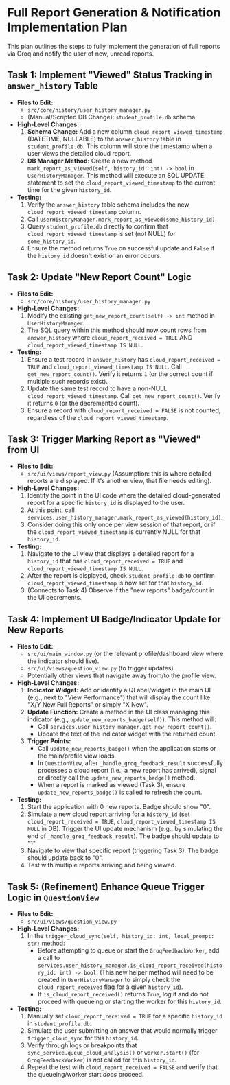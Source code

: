 # Full Report Generation & Notification Implementation Plan

This plan outlines the steps to fully implement the generation of full reports via Groq and notify the user of new, unread reports.

## Task 1: Implement "Viewed" Status Tracking in `answer_history` Table

*   **Files to Edit:**
    *   `src/core/history/user_history_manager.py`
    *   (Manual/Scripted DB Change): `student_profile.db` schema.
*   **High-Level Changes:**
    1.  **Schema Change:** Add a new column `cloud_report_viewed_timestamp` (DATETIME, NULLABLE) to the `answer_history` table in `student_profile.db`. This column will store the timestamp when a user views the detailed cloud report.
    2.  **DB Manager Method:** Create a new method `mark_report_as_viewed(self, history_id: int) -> bool` in `UserHistoryManager`. This method will execute an SQL UPDATE statement to set the `cloud_report_viewed_timestamp` to the current time for the given `history_id`.
*   **Testing:**
    1.  Verify the `answer_history` table schema includes the new `cloud_report_viewed_timestamp` column.
    2.  Call `UserHistoryManager.mark_report_as_viewed(some_history_id)`.
    3.  Query `student_profile.db` directly to confirm that `cloud_report_viewed_timestamp` is set (not NULL) for `some_history_id`.
    4.  Ensure the method returns `True` on successful update and `False` if the `history_id` doesn't exist or an error occurs.

## Task 2: Update "New Report Count" Logic

*   **Files to Edit:**
    *   `src/core/history/user_history_manager.py`
*   **High-Level Changes:**
    1.  Modify the existing `get_new_report_count(self) -> int` method in `UserHistoryManager`.
    2.  The SQL query within this method should now count rows from `answer_history` where `cloud_report_received = TRUE` AND `cloud_report_viewed_timestamp IS NULL`.
*   **Testing:**
    1.  Ensure a test record in `answer_history` has `cloud_report_received = TRUE` and `cloud_report_viewed_timestamp IS NULL`. Call `get_new_report_count()`. Verify it returns `1` (or the correct count if multiple such records exist).
    2.  Update the same test record to have a non-NULL `cloud_report_viewed_timestamp`. Call `get_new_report_count()`. Verify it returns `0` (or the decremented count).
    3.  Ensure a record with `cloud_report_received = FALSE` is not counted, regardless of the `cloud_report_viewed_timestamp`.

## Task 3: Trigger Marking Report as "Viewed" from UI

*   **Files to Edit:**
    *   `src/ui/views/report_view.py` (Assumption: this is where detailed reports are displayed. If it's another view, that file needs editing).
*   **High-Level Changes:**
    1.  Identify the point in the UI code where the detailed cloud-generated report for a specific `history_id` is displayed to the user.
    2.  At this point, call `services.user_history_manager.mark_report_as_viewed(history_id)`.
    3.  Consider doing this only once per view session of that report, or if the `cloud_report_viewed_timestamp` is currently NULL for that `history_id`.
*   **Testing:**
    1.  Navigate to the UI view that displays a detailed report for a `history_id` that has `cloud_report_received = TRUE` and `cloud_report_viewed_timestamp IS NULL`.
    2.  After the report is displayed, check `student_profile.db` to confirm `cloud_report_viewed_timestamp` is now set for that `history_id`.
    3.  (Connects to Task 4) Observe if the "new reports" badge/count in the UI decrements.

## Task 4: Implement UI Badge/Indicator Update for New Reports

*   **Files to Edit:**
    *   `src/ui/main_window.py` (or the relevant profile/dashboard view where the indicator should live).
    *   `src/ui/views/question_view.py` (to trigger updates).
    *   Potentially other views that navigate away from/to the profile view.
*   **High-Level Changes:**
    1.  **Indicator Widget:** Add or identify a QLabel/widget in the main UI (e.g., next to "View Performance") that will display the count like "X/Y New Full Reports" or simply "X New".
    2.  **Update Function:** Create a method in the UI class managing this indicator (e.g., `update_new_reports_badge(self)`). This method will:
        *   Call `services.user_history_manager.get_new_report_count()`.
        *   Update the text of the indicator widget with the returned count.
    3.  **Trigger Points:**
        *   Call `update_new_reports_badge()` when the application starts or the main/profile view loads.
        *   In `QuestionView`, after `_handle_groq_feedback_result` successfully processes a cloud report (i.e., a new report has arrived), signal or directly call the `update_new_reports_badge()` method.
        *   When a report is marked as viewed (Task 3), ensure `update_new_reports_badge()` is called to refresh the count.
*   **Testing:**
    1.  Start the application with 0 new reports. Badge should show "0".
    2.  Simulate a new cloud report arriving for a `history_id` (set `cloud_report_received = TRUE`, `cloud_report_viewed_timestamp IS NULL` in DB). Trigger the UI update mechanism (e.g., by simulating the end of `_handle_groq_feedback_result`). The badge should update to "1".
    3.  Navigate to view that specific report (triggering Task 3). The badge should update back to "0".
    4.  Test with multiple reports arriving and being viewed.

## Task 5: (Refinement) Enhance Queue Trigger Logic in `QuestionView`

*   **Files to Edit:**
    *   `src/ui/views/question_view.py`
*   **High-Level Changes:**
    1.  In the `trigger_cloud_sync(self, history_id: int, local_prompt: str)` method:
        *   Before attempting to queue or start the `GroqFeedbackWorker`, add a call to `services.user_history_manager.is_cloud_report_received(history_id: int) -> bool`. (This new helper method will need to be created in `UserHistoryManager` to simply check the `cloud_report_received` flag for a given `history_id`).
        *   If `is_cloud_report_received()` returns `True`, log it and do not proceed with queueing or starting the worker for this `history_id`.
*   **Testing:**
    1.  Manually set `cloud_report_received = TRUE` for a specific `history_id` in `student_profile.db`.
    2.  Simulate the user submitting an answer that would normally trigger `trigger_cloud_sync` for this `history_id`.
    3.  Verify through logs or breakpoints that `sync_service.queue_cloud_analysis()` or `worker.start()` (for `GroqFeedbackWorker`) is *not* called for this `history_id`.
    4.  Repeat the test with `cloud_report_received = FALSE` and verify that the queueing/worker start *does* proceed.
